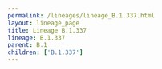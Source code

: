 ```yaml
---
permalink: /lineages/lineage_B.1.337.html
layout: lineage_page
title: Lineage B.1.337
lineage: B.1.337
parent: B.1
children: ['B.1.337']
---
```

